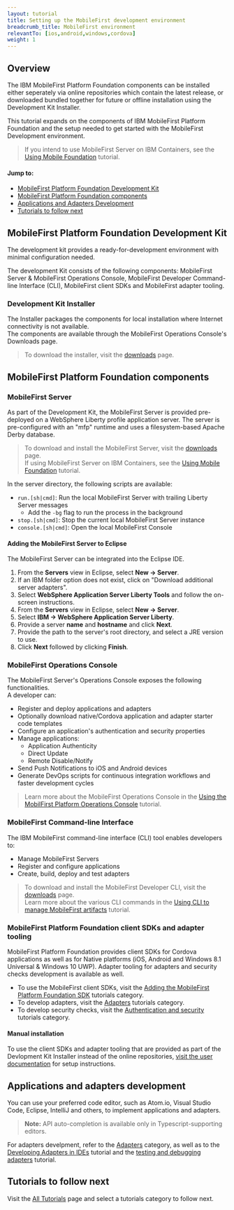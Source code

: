 ```yaml
---
layout: tutorial
title: Setting up the MobileFirst development environment
breadcrumb_title: MobileFirst environment
relevantTo: [ios,android,windows,cordova]
weight: 1
---
```

## Overview
The IBM MobileFirst Platform Foundation components can be installed either seperately via online repositories which contain the latest release, or downloaded bundled together for future or offline installation using the Development Kit Installer.
 
This tutorial expands on the components of IBM MobileFirst Platform Foundation and the setup needed to get started with the MobileFirst Development environment.

> If you intend to use MobileFirst Server on IBM Containers, see the [Using Mobile Foundation](../../ibm-containers/) tutorial.  

#### Jump to:

* [MobileFirst Platform Foundation Development Kit](#mobilefirst-platform-foundation-development-kit)
* [MobileFirst Platform Foundation components](#mobilefirst-platform-foundation-components)
* [Applications and Adapters Development](#applications-and-adapters-development)
* [Tutorials to follow next](#tutorials-to-follow-next)

## MobileFirst Platform Foundation Development Kit
The development kit provides a ready-for-development environment with minimal configuration needed.

The development Kit consists of the following components: MobileFirst Server &amp; MobileFirst Operations Console, MobileFirst Developer Command-line Interface (CLI), MobileFirst client SDKs and MobileFirst adapter tooling.

### Development Kit Installer
The Installer packages the components for local installation where Internet connectivity is not available.  
The components are available through the MobileFirst Operations Console's Downloads page.

> To download the installer, visit the [downloads]({{site.baseurl}}/downloads/) page.

## MobileFirst Platform Foundation components

### MobileFirst Server
As part of the Development Kit, the MobileFirst Server is provided pre-deployed on a WebSphere Liberty profile application server. The server is pre-configured with an "mfp" runtime and uses a filesystem-based Apache Derby database.

> To download and install the MobileFirst Server, visit the [downloads]({{site.baseurl}}/downloads/) page.  
> If using MobileFirst Server on IBM Containers, see the [Using Mobile Foundation](../../ibm-containers/) tutorial.  

In the server directory, the following scripts are available:

* `run.[sh|cmd]`: Run the local MobileFirst Server with trailing Liberty Server messages
    * Add the `-bg` flag to run the process in the background
* `stop.[sh|cmd]`: Stop the current local MobileFirst Server instance
* `console.[sh|cmd]`: Open the local MobileFirst Console

#### Adding the MobileFirst Server to Eclipse
The MobileFirst Server can be integrated into the Eclipse IDE.

1. From the **Servers** view in Eclipse, select **New → Server**.
2. If an IBM folder option does not exist, click on "Download additional server adapters".
3. Select **WebSphere Application Server Liberty Tools** and follow the on-screen instructions.
4. From the **Servers** view in Eclipse, select **New → Server**.
5. Select **IBM → WebSphere Application Server Liberty**.
6. Provide a server **name** and **hostname** and click **Next**.
7. Provide  the path to the server's root directory, and select a JRE version to use.
8. Click **Next** followed by clicking **Finish**.

### MobileFirst Operations Console
The MobileFirst Server's Operations Console exposes the following functionalities.  
A developer can:

- Register and deploy applications and adapters
- Optionally download native/Cordova application and adapter starter code templates 
- Configure an application's authentication and security properties
- Manage applications:
    - Application Authenticity
    - Direct Update
    - Remote Disable/Notify
- Send Push Notifications to iOS and Android devices
- Generate DevOps scripts for continuous integration workflows and faster development cycles

> Learn more about the MobileFirst Operations Console in the [Using the MobilFirst Platform Operations Console](../../setting-up-your-development-environment/console/) tutorial.

### MobileFirst Command-line Interface
The IBM MobileFirst command-line interface (CLI) tool enables developers to:

- Manage MobileFirst Servers
- Register and configure applications
- Create, build, deploy and test adapters

> To download and install the MobileFirst Developer CLI, visit the [downloads]({{site.baseurl}}/downloads/) page.  
> Learn more about the various CLI commands in the [Using CLI to manage MobileFirst artifacts](../../using-the-mfpf-sdk/using-mobilefirst-developer-cli-to-manage-mobilefirst-artifacts/) tutorial.

<!-- ## MobileFirst Studio
IBM MobileFirst Studio is an Eclipse plug-in that interfaces with the MobileFirst Developer CLI and provides a User Interface for commands such as:

- Application &amp; adapter creation and registration
- Updating of applications and adapters to or from the server
- Opening the MobileFirst Operations Console
- Use of Direct Update

To download and install MobileFirst Studio, visit the [downloads]({{site.base}}/downloads/) page.

#### Requirements
To use MobileFirst Studio for Cordova application development, it is also required to download and install the [THyM Eclipse plug-in](https://www.eclipse.org/community/eclipse_newsletter/2014/november/article3.php). -->

### MobileFirst Platform Foundation client SDKs and adapter tooling
MobileFirst Platform Foundation provides client SDKs for Cordova applications as well as for Native platforms (iOS, Android and Windows 8.1 Universal &amp; Windows 10 UWP). Adapter tooling for adapters and security checks development is available as well.

* To use the MobileFirst client SDKs, visit the [Adding the MobileFirst Platform Foundation SDK](../../adding-the-mfpf-sdk/) tutorials category.  
* To develop adapters, visit the [Adapters](../../adapters/) tutorials category.  
* To develop security checks, visit the [Authentication and security](../../authentication-and-security/) tutorials category.  

#### Manual installation
To use the client SDKs and adapter tooling that are provided as part of the Devlopment Kit Installer instead of the online repositories, [visit the user  documentation](http://www-01.ibm.com/support/knowledgecenter/SSHS8R_8.0.0/wl_welcome.html) for setup instructions.

## Applications and adapters development
You can use your preferred code editor, such as Atom.io, Visual Studio Code, Eclipse, IntelliJ and others, to implement applications and adapters.  

> **Note:** API auto-completion is available only in Typescript-supporting editors.

For adapters develpment, refer to the [Adapters](../../adapters/) category, as well as to the [Developing Adapters in IDEs](../../adapters/developing-adapters) tutorial and the [testing and debugging adapters](../../adapters/testing-and-debugging-adapters) tutorial.

## Tutorials to follow next
Visit the [All Tutorials](../../all-tutorials/) page and select a tutorials category to follow next.

